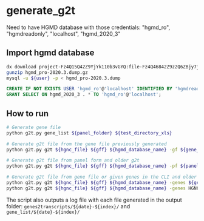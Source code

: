 # generate_g2t

Need to have HGMD database with those credentials: "hgmd_ro", "hgmdreadonly", "localhost", "hgmd_2020_3"

## Import hgmd database

```bash
dx download project-Fz4Q15Q42Z9YjYk110b3vGYQ:file-Fz4Q46842Z9z2Q6ZBjy7jVPY
gunzip hgmd_pro-2020.3.dump.gz
mysql -u ${user} -p < hgmd_pro-2020.3.dump
```

```sql
CREATE IF NOT EXISTS USER 'hgmd_ro'@'localhost' IDENTIFIED BY 'hgmdreadonly';
GRANT SELECT ON hgmd_2020_3 . * TO 'hgmd_ro'@'localhost';
```

## How to run

```bash
# Generate gene file
python g2t.py gene_list ${panel_folder} ${test_directory_xls}

# Generate g2t file from the gene file previously generated
python g2t.py g2t ${hgnc_file} ${gff} ${hgmd_database_name} -gf ${gene_file}

# Generate g2t file from panel form and older g2t
python g2t.py g2t ${hgnc_file} ${gff} ${hgmd_database_name} -pf ${panel_form} -g2t ${g2t_file}

# Generate g2t file from gene file or given genes in the CLI and older g2t
python g2t.py g2t ${hgnc_file} ${gff} ${hgmd_database_name} -genes ${gene_file} -g2t ${g2t_file}
python g2t.py g2t ${hgnc_file} ${gff} ${hgmd_database_name} -genes HGNC:2123 HGNC:2374 -g2t ${g2t_file}
```

The script also outputs a log file with each file generated in the output folder: `genes2transcripts/${date}-${index}/` and `gene_list/${date}-${index}/`

